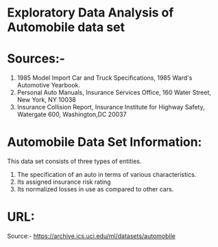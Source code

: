 # Exploratory Data Analysis of Automobile data set
# Sources:-
1) 1985 Model Import Car and Truck Specifications, 1985 Ward's Automotive Yearbook. 
2) Personal Auto Manuals, Insurance Services Office, 160 Water Street, New York, NY 10038 
3) Insurance Collision Report, Insurance Institute for Highway Safety, Watergate 600, Washington,DC 20037

# Automobile Data Set Information:
This data set consists of three types of entities.
1) The specification of an auto in terms of various characteristics.
2) Its assigned insurance risk rating
3) Its normalized losses in use as compared to other cars.

# URL:
 Source:- https://archive.ics.uci.edu/ml/datasets/automobile
